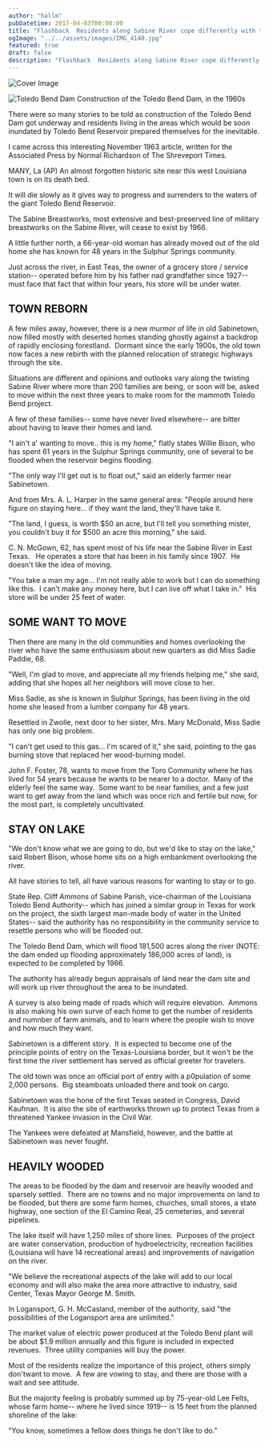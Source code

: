 ```yaml
---
author: "hallm"
pubDatetime: 2017-04-03T00:00:00
title: "Flashback  Residents along Sabine River cope differently with the coming of Toledo Bend Lake"
ogImage: "../../assets/images/IMG_4140.jpg"
featured: true
draft: false
description: "Flashback  Residents along Sabine River cope differently with the coming of Toledo Bend Lake"
---
```


![Cover Image](@assets/images/IMG_4140.jpg)

![Toledo Bend Dam](@assets/images//IMG_4141.jpg) Construction of the Toledo Bend Dam, in the 1960s

There were so many stories to be told as construction of the Toledo Bend Dam got underway and residents living in the areas which would be soon inundated by Toledo Bend Reservoir prepared themselves for the inevitable.

I came across this interesting November 1963 article, written for the Associated Press by Normal Richardson of The Shreveport Times.

MANY, La (AP) An almost forgotten historic site near this west Louisiana town is on its death bed.

It will die slowly as it gives way to progress and surrenders to the waters of the giant Toledo Bend Reservoir.

The Sabine Breastworks, most extensive and best-preserved line of military breastworks on the Sabine River, will cease to exist by 1966.

A little further north, a 66-year-old woman has already moved out of the old home she has known for 48 years in the Sulphur Springs community.

Just across the river, in East Teas, the owner of a grocery store / service station-- operated before him by his father nad grandfather since 1927-- must face that fact that within four years, his store will be under water.

## TOWN REBORN

A few miles away, however, there is a new murmor of life in old Sabinetown, now filled mostly with deserted homes standing ghostly against a backdrop of rapidly enclosing forestland.  Dormant since the early 1900s, the old town now faces a new rebirth with the planned relocation of strategic highways through the site.

Situations are different and opinions and outlooks vary along the twisting Sabine River where more than 200 families are being, or soon will be, asked to move within the next three years to make room for the mammoth Toledo Bend project.

A few of these families-- some have never lived elsewhere-- are bitter about having to leave their homes and land.

"I ain't a' wanting to move.. this is my home," flatly states Willie Bison, who has spent 61 years in the Sulphur Springs community, one of several to be flooded when the reservoir begins flooding.

"The only way I'll get out is to float out," said an elderly farmer near Sabinetown.

And from Mrs. A. L. Harper in the same general area: "People around here figure on staying here... if they want the land, they'll have take it.

"The land, I guess, is worth $50 an acre, but I'll tell you something mister, you couldn't buy it for $500 an acre this morning," she said.

C. N. McGown, 62, has spent most of his life near the Sabine River in East Texas.   He operates a store that has been in his family since 1907.  He doesn't like the idea of moving.

"You take a man my age... I'm not really able to work but I can do something like this.  I can't make any money here, but I can live off what I take in."  His store will be under 25 feet of water.

## SOME WANT TO MOVE

Then there are many in the old communities and homes overlooking the river who have the same enthusiasm about new quarters as did Miss Sadie Paddie, 68.

"Well, I'm glad to move, and appreciate all my friends helping me," she said, adding that she hopes all her neighbors will move close to her.

Miss Sadie, as she is known in Sulphur Springs, has been living in the old home she leased from a lumber company for 48 years.

Resettled in Zwolle, next door to her sister, Mrs. Mary McDonald, Miss Sadie has only one big problem.

"I can't get used to this gas... I'm scared of it," she said, pointing to the gas burning stove that replaced her wood-burning model.

John F. Foster, 78, wants to move from the Toro Community where he has lived for 54 years because he wants to be nearer to a doctor.  Many of the elderly feel the same way.  Some want to be near families, and a few just want to get away from the land which was once rich and fertile but now, for the most part, is completely uncultivated.

## STAY ON LAKE

"We don't know what we are going to do, but we'd like to stay on the lake," said Robert Bison, whose home sits on a high embankment overlooking the river.

All have stories to tell, all have various reasons for wanting to stay or to go.

State Rep. Cliff Ammons of Sabine Parish, vice-chairman of the Louisiana Toledo Bend Authority-- which has joined a similar group in Texas for work on the project, the sixth largest man-made body of water in the United States-- said the authority has no responsibility in the community service to resettle persons who will be flooded out.

The Toledo Bend Dam, which will flood 181,500 acres along the river (NOTE: the dam ended up flooding approximately 186,000 acres of land), is expected to be completed by 1966.

The authority has already begun appraisals of land near the dam site and will work up river throughout the area to be inundated.

A survey is also being made of roads which will require elevation.  Ammons is also making his own surve of each home to get the number of residents and numnber of farm animals, and to learn where the people wish to move and how much they want.

Sabinetown is a different story.  It is expected to become one of the principle points of entry on the Texas-Louisiana border, but it won't be the first time the river settlement has served as official greeter for travelers.

The old town was once an official port of entry with a p0pulation of some 2,000 persons.  Big steamboats unloaded there and took on cargo.

Sabinetown was the hone of the first Texas seated in Congress, David Kaufman.  It is also the site of earthworks thrown up to protect Texas from a threatened Yankee invasion in the Civil War.

The Yankees were defeated at Mansfield, however, and the battle at Sabinetown was never fought.

## HEAVILY WOODED

The areas to be flooded by the dam and reservoir are heavily wooded and sparsely settled.  There are no towns and no major improvements on land to be flooded, but there are some farm homes, churches, small stores, a state highway, one section of the El Camino Real, 25 cemeteries, and several pipelines.

The lake itself will have 1,250 miles of shore lines.  Purposes of the project are water conservation, production of hydroelectricity, recreation facilities (Louisiana will have 14 recreational areas) and improvements of navigation on the river.

"We believe the recreational aspects of the lake will add to our local economy and will also make the area more attractive to industry, said Center, Texas Mayor George M. Smith.

In Logansport, G. H. McCasland, member of the authority, said "the possibilities of the Logansport area are unlimited."

The market value of electric power produced at the Toledo Bend plant will be about $1.9 million annually and this figure is included in expected revenues.  Three utility companies will buy the power.

Most of the residents realize the importance of this project, others simply don'twant to move.  A few are vowing to stay, and there are those with a wait and see attitude.

But the majority feeling is probably summed up by 75-year-old Lee Felts, whose farm home-- where he lived since 1919-- is 15 feet from the planned shoreline of the lake:

"You know, sometimes a fellow does things he don't like to do."